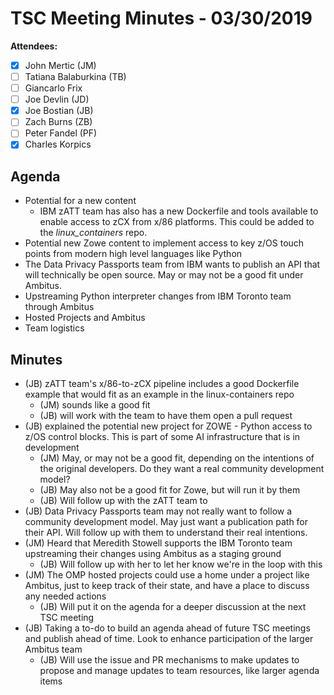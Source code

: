 # TSC Meeting Minutes - 03/30/2019
**Attendees:**
- [X] John Mertic (JM)
- [ ] Tatiana Balaburkina (TB)
- [ ] Giancarlo Frix
- [ ] Joe Devlin (JD)
- [X] Joe Bostian (JB)
- [ ] Zach Burns (ZB)
- [ ] Peter Fandel (PF)
- [X] Charles Korpics

## Agenda
- Potential for a new content
   - IBM zATT team has also has a new Dockerfile and tools available to enable
     access to zCX from x/86 platforms.  This could be added to the _linux_containers_
     repo.
- Potential new Zowe content to implement access to key z/OS touch points from
  modern high level languages like Python
- The Data Privacy Passports team from IBM wants to publish an API that will
  technically be open source.  May or may not be a good fit under Ambitus.
- Upstreaming Python interpreter changes from IBM Toronto team through Ambitus
- Hosted Projects and Ambitus
- Team logistics

## Minutes
- (JB) zATT team's x/86-to-zCX pipeline includes a good Dockerfile example that
  would fit as an example in the linux-containers repo
   - (JM) sounds like a good fit
   - (JB) will work with the team to have them open a pull request
- (JB) explained the potential new project for ZOWE - Python access to z/OS
  control blocks.  This is part of some AI infrastructure that is in development
   - (JM) May, or may not be a good fit, depending on the intentions of the
     original developers.  Do they want a real community development model?
   - (JB) May also not be a good fit for Zowe, but will run it by them
   - (JB) Will follow up with the zATT team to
- (JB) Data Privacy Passports team may not really want to follow a community development
  model.  May just want a publication path for their API.  Will follow up with
  them to understand their real intentions.
- (JM) Heard that Meredith Stowell supports the IBM Toronto team upstreaming
  their changes using Ambitus as a staging ground
   - (JB) Will follow up with her to let her know we're in the loop with this
- (JM) The OMP hosted projects could use a home under a project like Ambitus, just
  to keep track of their state, and have a place to discuss any needed actions
   - (JB) Will put it on the agenda for a deeper discussion at the next TSC meeting
- (JB) Taking a to-do to build an agenda ahead of future TSC meetings and publish
  ahead of time.  Look to enhance participation of the larger Ambitus team
   - (JB) Will use the issue and PR mechanisms to make updates to propose and
     manage updates to team resources, like larger agenda items
